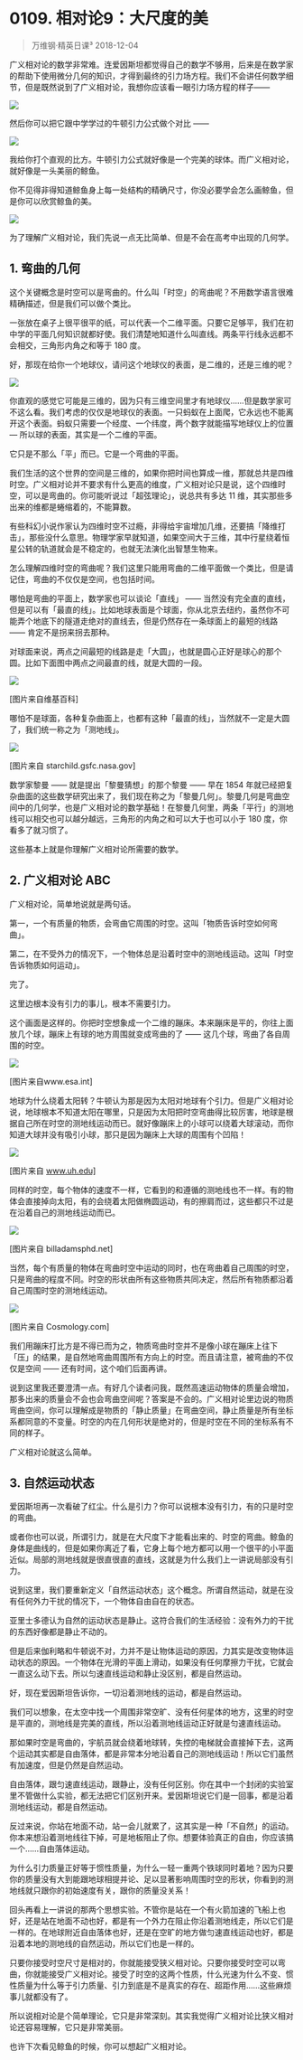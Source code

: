 # 0109. 相对论9：大尺度的美
> 万维钢·精英日课³
2018-12-04

广义相对论的数学非常难。连爱因斯坦都觉得自己的数学不够用，后来是在数学家的帮助下使用微分几何的知识，才得到最终的引力场方程。我们不会讲任何数学细节，但是既然说到了广义相对论，我想你应该看一眼引力场方程的样子——

![](https://raw.githubusercontent.com/dalong0514/selfstudy/master/图片链接/万维钢/2019018.jpg)

然后你可以把它跟中学学过的牛顿引力公式做个对比 —— 

![](https://raw.githubusercontent.com/dalong0514/selfstudy/master/图片链接/万维钢/2019019.jpg)

我给你打个直观的比方。牛顿引力公式就好像是一个完美的球体。而广义相对论，就好像是一头美丽的鲸鱼。

你不见得非得知道鲸鱼身上每一处结构的精确尺寸，你没必要学会怎么画鲸鱼，但是你可以欣赏鲸鱼的美。

![](https://raw.githubusercontent.com/dalong0514/selfstudy/master/图片链接/万维钢/2019020.jpg)

为了理解广义相对论，我们先说一点无比简单、但是不会在高考中出现的几何学。

## 1. 弯曲的几何
这个关键概念是时空可以是弯曲的。什么叫「时空」的弯曲呢？不用数学语言很难精确描述，但是我们可以做个类比。

一张放在桌子上很平很平的纸，可以代表一个二维平面。只要它足够平，我们在初中学的平面几何知识就都好使。我们清楚地知道什么叫直线。两条平行线永远都不会相交，三角形内角之和等于 180 度。

好，那现在给你一个地球仪，请问这个地球仪的表面，是二维的，还是三维的呢？

![](https://raw.githubusercontent.com/dalong0514/selfstudy/master/图片链接/万维钢/2019021.jpg)

你直观的感觉它可能是三维的，因为只有三维空间里才有地球仪……但是数学家可不这么看。我们考虑的仅仅是地球仪的表面。一只蚂蚁在上面爬，它永远也不能离开这个表面。蚂蚁只需要一个经度、一个纬度，两个数字就能描写地球仪上的位置 — 所以球的表面，其实是一个二维的平面。

它只是不那么「平」而已。它是一个弯曲的平面。

我们生活的这个世界的空间是三维的，如果你把时间也算成一维，那就总共是四维时空。广义相对论并不要求有什么更高的维度，广义相对论只是说，这个四维时空，可以是弯曲的。你可能听说过「超弦理论」，说总共有多达 11 维，其实那些多出来的维都是蜷缩着的，不能算数。

有些科幻小说作家认为四维时空不过瘾，非得给宇宙增加几维，还要搞「降维打击」，那些没什么意思。物理学家早就知道，如果空间大于三维，其中行星绕着恒星公转的轨道就会是不稳定的，也就无法演化出智慧生物来。

怎么理解四维时空的弯曲呢？我们这里只能用弯曲的二维平面做一个类比，但是请记住，弯曲的不仅仅是空间，也包括时间。

哪怕是弯曲的平面上，数学家也可以谈论「直线」 —— 当然没有完全直的直线，但是可以有「最直的线」。比如地球表面是个球面，你从北京去纽约，虽然你不可能弄个地底下的隧道走绝对的直线去，但是仍然存在一条球面上的最短的线路 —— 肯定不是拐来拐去那种。

对球面来说，两点之间最短的线路是走「大圆」，也就是圆心正好是球心的那个圆。比如下面图中两点之间最直的线，就是大圆的一段。

![](https://raw.githubusercontent.com/dalong0514/selfstudy/master/图片链接/万维钢/2019017.jpg)

[图片来自维基百科]

哪怕不是球面，各种复杂曲面上，也都有这种「最直的线」，当然就不一定是大圆了，我们统一称之为「测地线」。

![](https://raw.githubusercontent.com/dalong0514/selfstudy/master/图片链接/万维钢/2019022.jpg)

[图片来自 starchild.gsfc.nasa.gov]

数学家黎曼 —— 就是提出「黎曼猜想」的那个黎曼 —— 早在 1854 年就已经把复杂曲面的这些数学研究出来了，我们现在称之为「黎曼几何」。黎曼几何是弯曲空间中的几何学，也是广义相对论的数学基础！在黎曼几何里，两条「平行」的测地线可以相交也可以越分越远，三角形的内角之和可以大于也可以小于 180 度，你看多了就习惯了。

这些基本上就是你理解广义相对论所需要的数学。

## 2. 广义相对论 ABC
广义相对论，简单地说就是两句话。

第一，一个有质量的物质，会弯曲它周围的时空。这叫「物质告诉时空如何弯曲」。

第二，在不受外力的情况下，一个物体总是沿着时空中的测地线运动。这叫「时空告诉物质如何运动」。

完了。

这里边根本没有引力的事儿，根本不需要引力。

这个画面是这样的。你把时空想象成一个二维的蹦床。本来蹦床是平的，你往上面放几个球，蹦床上有球的地方周围就变成弯曲的了 —— 这几个球，弯曲了各自周围的时空。

![](https://raw.githubusercontent.com/dalong0514/selfstudy/master/图片链接/万维钢/2019023.jpg)

[图片来自www.esa.int]

地球为什么绕着太阳转？牛顿认为那是因为太阳对地球有个引力。但是广义相对论说，地球根本不知道太阳在哪里，只是因为太阳把时空弯曲得比较厉害，地球是根据自己所在时空的测地线运动而已。就好像蹦床上的小球可以绕着大球滚动，而你知道大球并没有吸引小球，那只是因为蹦床上大球的周围有个凹陷！

![](https://raw.githubusercontent.com/dalong0514/selfstudy/master/图片链接/万维钢/2019024.jpg)

[图片来自 www.uh.edu]

同样的时空，每个物体的速度不一样，它看到的和遵循的测地线也不一样。有的物体会直接掉向太阳，有的会绕着太阳做椭圆运动，有的擦肩而过，这些都只不过是在沿着自己的测地线运动而已。

![](https://raw.githubusercontent.com/dalong0514/selfstudy/master/图片链接/万维钢/2019026.jpg)

[图片来自 billadamsphd.net]

当然，每个有质量的物体在弯曲时空中运动的同时，也在弯曲着自己周围的时空，只是弯曲的程度不同。时空的形状由所有这些物质共同决定，然后所有物质都沿着自己周围时空的测地线运动。

![](https://raw.githubusercontent.com/dalong0514/selfstudy/master/图片链接/万维钢/2019027.jpg)

[图片来自 Cosmology.com]

我们用蹦床打比方是不得已而为之，物质弯曲时空并不是像小球在蹦床上往下「压」的结果，是自然地弯曲周围所有方向上的时空。而且请注意，被弯曲的不仅仅是空间 —— 还有时间，这个咱们后面再讲。

说到这里我还要澄清一点。有好几个读者问我，既然高速运动物体的质量会增加，那多出来的质量会不会也会弯曲空间呢？答案是不会的。广义相对论里边说的物质弯曲空间，你可以理解成是物质的「静止质量」在弯曲空间，静止质量是所有坐标系都同意的不变量。时空的内在几何形状是绝对的，但是时空在不同的坐标系有不同的样子。

广义相对论就这么简单。

## 3. 自然运动状态
爱因斯坦再一次看破了红尘。什么是引力？你可以说根本没有引力，有的只是时空的弯曲。

或者你也可以说，所谓引力，就是在大尺度下才能看出来的、时空的弯曲。鲸鱼的身体是曲线的，但是如果你离近了看，它身上每个地方都可以用一个很平的小平面近似。局部的测地线就是很直很直的直线，这就是为什么我们上一讲说局部没有引力。

说到这里，我们要重新定义「自然运动状态」这个概念。所谓自然运动，就是在没有任何外力干扰的情况下，一个物体自由自在的状态。

亚里士多德认为自然的运动状态是静止。这符合我们的生活经验：没有外力的干扰的东西好像都是静止不动的。

但是后来伽利略和牛顿说不对，力并不是让物体运动的原因，力其实是改变物体运动状态的原因。一个物体在光滑的平面上滑动，如果没有任何摩擦力干扰，它就会一直这么动下去。所以匀速直线运动和静止没区别，都是自然运动。

好，现在爱因斯坦告诉你，一切沿着测地线的运动，都是自然运动。

我们可以想象，在太空中找一个周围非常空旷、没有任何星体的地方，这里的时空是平直的，测地线是完美的直线，所以沿着测地线运动正好就是匀速直线运动。

那如果时空是弯曲的，宇航员就会绕着地球转，失控的电梯就会直接掉下去，这两个运动其实都是自由落体，都是非常本分地沿着自己的测地线运动！所以它们虽然有加速度，但是仍然是自然运动。

自由落体，跟匀速直线运动，跟静止，没有任何区别。你在其中一个封闭的实验室里不管做什么实验，都无法把它们区别开来。爱因斯坦说它们是一回事，都是沿着测地线运动，都是自然运动。

反过来说，你站在地面不动，站一会儿就累了，这其实是一种「不自然」的运动。你本来想沿着测地线往下掉，可是地板阻止了你。想要体验真正的自由，你应该搞一个……自由落体运动。

为什么引力质量正好等于惯性质量，为什么一轻一重两个铁球同时着地？因为只要你的质量没有大到能跟地球相提并论、足以显著影响周围时空的形状，你看到的测地线就只跟你的初始速度有关，跟你的质量没关系！

回头再看上一讲说的那两个思想实验。不管你是站在一个有火箭加速的飞船上也好，还是站在地面不动也好，都是有一个外力在阻止你沿着测地线走，所以它们是一样的。在地球附近自由落体也好，还是在空旷的地方做匀速直线运动也好，都是沿着本地的测地线的自然运动，所以它们也是一样的。

只要你接受时空尺寸是相对的，你就能接受狭义相对论。只要你接受时空可以弯曲，你就能接受广义相对论。接受了时空的这两个性质，什么光速为什么不变、惯性质量为什么等于引力质量、引力到底是不是真实的存在、超距作用……这些麻烦事儿就都没有了。

所以说相对论是个简单理论，它只是非常深刻。其实我觉得广义相对论比狭义相对论还容易理解，它只是非常美丽。

也许下次看见鲸鱼的时候，你可以想起广义相对论。




